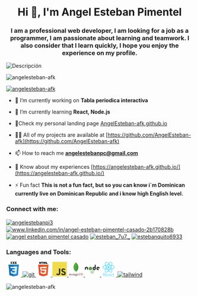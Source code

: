 <h1 align="center">Hi 👋, I'm Angel Esteban Pimentel</h1>
<h3 align="center">I am a professional web developer, I am looking for a job as a programmer, I am passionate about learning and teamwork. I also consider that I learn quickly, I hope you enjoy the experience on my profile.</h3>
<img src="(https://github.com/AngelEsteban-afk/AngelEsteban-afk/blob/main/heroe-image-homeREADME.jpg.PNG)" alt="Descripción" width="100%" height="207.702">
<p align="left"> <img src="https://komarev.com/ghpvc/?username=angelesteban-afk&label=Profile%20views&color=0e75b6&style=flat" alt="angelesteban-afk" /> </p>

<p align="left"> <a href="https://github.com/ryo-ma/github-profile-trophy"><img src="https://github-profile-trophy.vercel.app/?username=angelesteban-afk" alt="angelesteban-afk" /></a> </p>

- 🔭 I’m currently working on **Tabla periodica interactiva**

- 🌱 I’m currently learning **React, Node.js**

- 📑Check my personal landing page [AngelEsteban-afk.github.io](https://angelesteban-afk.github.io/)

- 👨‍💻 All of my projects are available at [https://github.com/AngelEsteban-afk](https://github.com/AngelEsteban-afk)

- 📫 How to reach me **angelestebanpc@gmail.com**

- 📄 Know about my experiences [https://angelesteban-afk.github.io/](https://angelesteban-afk.github.io/)

- ⚡ Fun fact **This is not a fun fact, but so you can know i`m Dominican currently live on Dominican Republic and i know high English level.**

<h3 align="left">Connect with me:</h3>
<p align="left">
<a href="https://twitter.com/angelestebanpi3" target="blank"><img align="center" src="https://raw.githubusercontent.com/rahuldkjain/github-profile-readme-generator/master/src/images/icons/Social/twitter.svg" alt="angelestebanpi3" height="30" width="40" /></a>
<a href="https://linkedin.com/in/www.linkedin.com/in/angel-esteban-pimentel-casado-2b170828b" target="blank"><img align="center" src="https://raw.githubusercontent.com/rahuldkjain/github-profile-readme-generator/master/src/images/icons/Social/linked-in-alt.svg" alt="www.linkedin.com/in/angel-esteban-pimentel-casado-2b170828b" height="30" width="40" /></a>
<a href="https://fb.com/angel esteban pimentel casado" target="blank"><img align="center" src="https://raw.githubusercontent.com/rahuldkjain/github-profile-readme-generator/master/src/images/icons/Social/facebook.svg" alt="angel esteban pimentel casado" height="30" width="40" /></a>
<a href="https://instagram.com/esteban_7u7._" target="blank"><img align="center" src="https://raw.githubusercontent.com/rahuldkjain/github-profile-readme-generator/master/src/images/icons/Social/instagram.svg" alt="esteban_7u7._" height="30" width="40" /></a>
<a href="https://discord.gg/estebanquito6933" target="blank"><img align="center" src="https://raw.githubusercontent.com/rahuldkjain/github-profile-readme-generator/master/src/images/icons/Social/discord.svg" alt="estebanquito6933" height="30" width="40" /></a>
</p>

<h3 align="left">Languages and Tools:</h3>
<p align="left"> <a href="https://www.w3schools.com/css/" target="_blank" rel="noreferrer"> <img src="https://raw.githubusercontent.com/devicons/devicon/master/icons/css3/css3-original-wordmark.svg" alt="css3" width="40" height="40"/> </a> <a href="https://git-scm.com/" target="_blank" rel="noreferrer"> <img src="https://www.vectorlogo.zone/logos/git-scm/git-scm-icon.svg" alt="git" width="40" height="40"/> </a> <a href="https://www.w3.org/html/" target="_blank" rel="noreferrer"> <img src="https://raw.githubusercontent.com/devicons/devicon/master/icons/html5/html5-original-wordmark.svg" alt="html5" width="40" height="40"/> </a> <a href="https://developer.mozilla.org/en-US/docs/Web/JavaScript" target="_blank" rel="noreferrer"> <img src="https://raw.githubusercontent.com/devicons/devicon/master/icons/javascript/javascript-original.svg" alt="javascript" width="40" height="40"/> </a> <a href="https://www.mongodb.com/" target="_blank" rel="noreferrer"> <img src="https://raw.githubusercontent.com/devicons/devicon/master/icons/mongodb/mongodb-original-wordmark.svg" alt="mongodb" width="40" height="40"/> </a> <a href="https://nodejs.org" target="_blank" rel="noreferrer"> <img src="https://raw.githubusercontent.com/devicons/devicon/master/icons/nodejs/nodejs-original-wordmark.svg" alt="nodejs" width="40" height="40"/> </a> <a href="https://reactjs.org/" target="_blank" rel="noreferrer"> <img src="https://raw.githubusercontent.com/devicons/devicon/master/icons/react/react-original-wordmark.svg" alt="react" width="40" height="40"/> </a> <a href="https://tailwindcss.com/" target="_blank" rel="noreferrer"> <img src="https://www.vectorlogo.zone/logos/tailwindcss/tailwindcss-icon.svg" alt="tailwind" width="40" height="40"/> </a> </p>

<p><img align="center" src="https://github-readme-stats.vercel.app/api/top-langs?username=angelesteban-afk&show_icons=true&locale=en&layout=compact" alt="angelesteban-afk" /></p>
